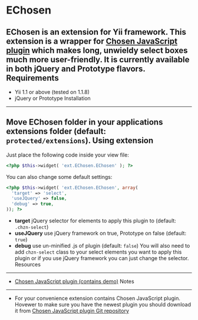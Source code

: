 EChosen
=======
EChosen is an extension for Yii framework. This extension is a wrapper for [Chosen JavaScript plugin](http://harvesthq.github.com/chosen/ "Chosen JavaScript plugin") which makes long, unwieldy select boxes much more user-friendly. It is currently available in both jQuery and Prototype flavors.
Requirements
------------
* Yii 1.1 or above (tested on 1.1.8)
* jQuery or Prototype
Installation
------------
Move **EChosen** folder in your applications extensions folder (default: `protected/extensions`).
Using extension
---------------
Just place the following code inside your view file:
```php
<?php $this->widget( 'ext.EChosen.EChosen' ); ?>
```
You can also change some default settings:
```php
<?php $this->widget( 'ext.EChosen.EChosen', array(
  'target' => 'select',
  'useJQuery' => false,
  'debug' => true,
)); ?>
```
* **target** jQuery selector for elements to apply this plugin to (default: `.chzn-select`)
* **useJQuery** use jQuery framework on true, Prototype on false (default: `true`)
* **debug** use un-minified .js of plugin (default: `false`)
You will also need to add `chzn-select` class to your select elements you want to apply this plugin or if you use jQuery framework you can just change the selector.
Resources
---------
* [Chosen JavaScript plugin (contains demo)](http://harvesthq.github.com/chosen/ "Chosen JavaScript plugin")
Notes
-----
* For your convenience extension contains Chosen JavaScript plugin. Hovewer to make sure you have the newest plugin you should download it from [Chosen JavaScript plugin Git repository](https://github.com/harvesthq/chosen/ "Chosen JavaScript plugin Git repository")